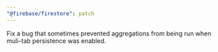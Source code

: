 ```yaml
---
"@firebase/firestore": patch
---
```


Fix a bug that sometimes prevented aggregations from being run when muli-tab persistence was enabled.
